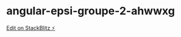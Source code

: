 # angular-epsi-groupe-2-ahwwxg

[Edit on StackBlitz ⚡️](https://stackblitz.com/edit/angular-epsi-groupe-2-ahwwxg)